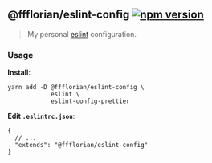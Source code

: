 ## @ffflorian/eslint-config [![npm version](https://img.shields.io/npm/v/@ffflorian/eslint-config.svg)](https://npmjs.com/package/@ffflorian/eslint-config)

> My personal [eslint](https://eslint.org/) configuration.

### Usage

**Install**:

```
yarn add -D @ffflorian/eslint-config \
            eslint \
            eslint-config-prettier
```

**Edit `.eslintrc.json`**:

```jsonc
{
  // ...
  "extends": "@ffflorian/eslint-config"
}
```
